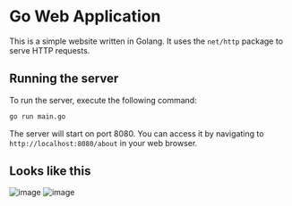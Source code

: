 # Go Web Application

This is a simple website written in Golang. It uses the `net/http` package to serve HTTP requests.

## Running the server

To run the server, execute the following command:

```bash
go run main.go
```

The server will start on port 8080. You can access it by navigating to `http://localhost:8080/about` in your web browser.

## Looks like this
![image](https://github.com/user-attachments/assets/23ce60a4-ae6c-49fa-a835-e4d629f4ecfb)
![image](https://github.com/user-attachments/assets/0b9ad2c5-9f0f-4648-9869-658571a85330)




